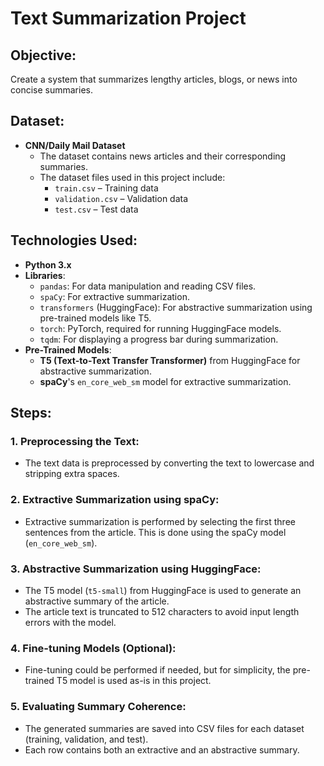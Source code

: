 # Text Summarization Project

## Objective:
Create a system that summarizes lengthy articles, blogs, or news into concise summaries.

## Dataset:
- **CNN/Daily Mail Dataset**
  - The dataset contains news articles and their corresponding summaries.
  - The dataset files used in this project include:
    - `train.csv` – Training data
    - `validation.csv` – Validation data
    - `test.csv` – Test data

## Technologies Used:
- **Python 3.x**
- **Libraries**:
  - `pandas`: For data manipulation and reading CSV files.
  - `spaCy`: For extractive summarization.
  - `transformers` (HuggingFace): For abstractive summarization using pre-trained models like T5.
  - `torch`: PyTorch, required for running HuggingFace models.
  - `tqdm`: For displaying a progress bar during summarization.
- **Pre-Trained Models**:
  - **T5 (Text-to-Text Transfer Transformer)** from HuggingFace for abstractive summarization.
  - **spaCy**'s `en_core_web_sm` model for extractive summarization.

## Steps:

### 1. Preprocessing the Text:
   - The text data is preprocessed by converting the text to lowercase and stripping extra spaces.

### 2. Extractive Summarization using spaCy:
   - Extractive summarization is performed by selecting the first three sentences from the article. This is done using the spaCy model (`en_core_web_sm`).

### 3. Abstractive Summarization using HuggingFace:
   - The T5 model (`t5-small`) from HuggingFace is used to generate an abstractive summary of the article. 
   - The article text is truncated to 512 characters to avoid input length errors with the model.

### 4. Fine-tuning Models (Optional):
   - Fine-tuning could be performed if needed, but for simplicity, the pre-trained T5 model is used as-is in this project.

### 5. Evaluating Summary Coherence:
   - The generated summaries are saved into CSV files for each dataset (training, validation, and test).
   - Each row contains both an extractive and an abstractive summary.

